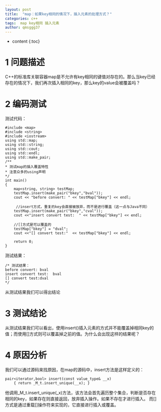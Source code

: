 ```yaml
---
layout: post
title:  "map：如果key相同的情况下，插入元素的处理方式？"
categories: c++
tags:  map key相同 插入元素
author: qmsggg37
---
```


* content
{:toc}

# 1 问题描述
C++的标准库关联容器map是不允许有key相同的键值对存在的。那么当key已经存在的情况下，我们再次插入相同的key，那么key的value会被覆盖吗？

# 2 编码测试
测试代码：
```
#include <map>
#include <string>
#include <iostream>
using std::map;
using std::string;
using std::cout;
using std::endl;
using std::make_pair;
/**
* 测试map的插入覆盖特性
* 注意众多的using声明
*/
int main()
{
    map<string, string> testMap;
    testMap.insert(make_pair("bkey","bval"));
    cout << "before convert: " << testMap["bkey"] << endl;

     //insert方式，重复的key会直接被放弃，而不是进行覆盖（这一点与Java不同） 
    testMap.insert(make_pair("bkey","cval"));  
    cout <<"insert convert test:  " << testMap["bkey"] << endl;

    //[]方式是可以覆盖的
    testMap["bkey"] = "dval";  
    cout <<"[] convert test:"  << testMap["bkey"] << endl;

    return 0;
}
```
测试结果：
```
/* 测试结果：
before convert: bval
insert convert test:  bval
[] convert test:dval
*/
```
从测试结果我们可以得出结论

# 3 测试结论
从测试结果我们可以看出，使用insert()插入元素的方式并不能覆盖掉相同key的值；而使用[]方式则可以覆盖掉之前的值。为什么会出现这样的结果呢？

# 4 原因分析
我们可以通过源码来找原因，在map的源码中，insert方法是这样定义的：
```
pair<iterator,bool> insert(const value_type& __x) 
    { return _M_t.insert_unique(__x); }
```
他调用_M_t.insert_unique(_x)方法，该方法会首先遍历整个集合，判断是否存在相同的key，如果存在则直接返回，放弃插入操作。如果不存在才进行插入。 
而[]方式是通过重载[]操作符来实现的，它直接进行插入或覆盖。

